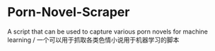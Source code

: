 # Porn-Novel-Scraper
A script that can be used to capture various porn novels for machine learning / 一个可以用于抓取各类色情小说用于机器学习的脚本
